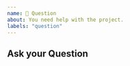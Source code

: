 ```yaml
---
name: 💬 Question
about: You need help with the project.
labels: "question"
---
```


## Ask your Question

<!-- Ask your question -->

